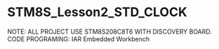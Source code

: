 # STM8S_Lesson2_STD_CLOCK
NOTE: ALL PROJECT USE STM8S208C8T6 WITH DISCOVERY BOARD. CODE PROGRAMING: IAR Embedded Workbench
